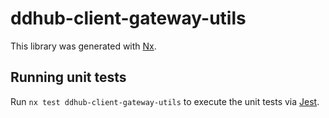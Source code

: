 # ddhub-client-gateway-utils

This library was generated with [Nx](https://nx.dev).

## Running unit tests

Run `nx test ddhub-client-gateway-utils` to execute the unit tests via [Jest](https://jestjs.io).
